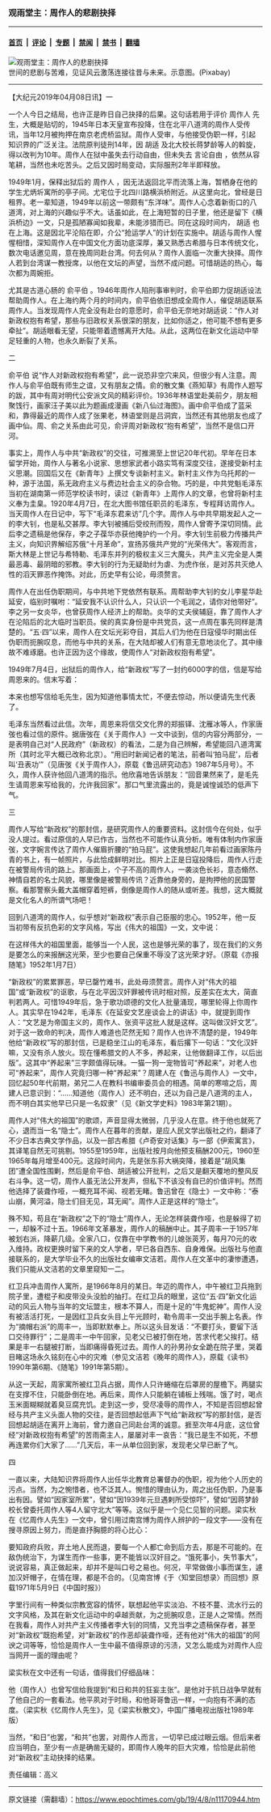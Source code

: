 ### 观雨堂主：周作人的悲剧抉择

---

#### [首页](../../../..?n11170944) &nbsp;|&nbsp; [评论](../../../../../epoch-comment?n11170944) &nbsp;|&nbsp; [专题](../../../../../epoch-special?n11170944) &nbsp;|&nbsp; [禁闻](../../../../../epoch-news?n11170944) &nbsp;|&nbsp; [禁书](../../../../../books?n11170944) &nbsp;|&nbsp; [翻墙](https://github.com/gfw-breaker/nogfw/blob/master/README.md?n11170944)


<div><img alt="观雨堂主：周作人的悲剧抉择" class="attachment-djy_600_400 size-djy_600_400 wp-post-image" src="https://i.epochtimes.com/assets/uploads/2019/01/old-man-2035427_1920-600x400.jpg"/>
<div class="caption">
 世间的悲剧与苦难，见证风云激荡连接往昔与未来。示意图。(Pixabay)
</div></div><hr/><div class="post_content" id="artbody" itemprop="articleBody">
 <!-- article content begin -->
 <p>
  【大纪元2019年04月08日讯】一
 </p>
 <p>
  一个人今日之结局，也许正是昨日自己抉择的后果。这句话若用于评价
  <ok href="https://www.epochtimes.com/gb/tag/%E5%91%A8%E4%BD%9C%E4%BA%BA.html">
   周作人
  </ok>
  先生，大概是贴切的，1945年日本天皇宣布投降，住在北平八道湾的周作人受传讯，当年12月被拘押在南京老虎桥监狱。周作人受审，与他接受伪职一样，引起知识界的广泛关注。法院原判徒刑14年，因
  <ok href="https://www.epochtimes.com/gb/tag/%E8%83%A1%E9%80%82.html">
   胡适
  </ok>
  及北大校长蒋梦龄等人的斡旋，得以改判为10年。周作人在狱中虽失去行动自由，但未失去
  <ok href="https://www.epochtimes.com/gb/tag/%E8%A8%80%E8%AE%BA%E8%87%AA%E7%94%B1.html">
   言论自由
  </ok>
  ，依然从容笔耕，当然也未吃苦头。之后又因时局变动，实际服刑2年半即释放。
 </p>
 <p>
  1949年1月，保释出狱后的
  <ok href="https://www.epochtimes.com/gb/tag/%E5%91%A8%E4%BD%9C%E4%BA%BA.html">
   周作人
  </ok>
  ，因无法返回北平而流落上海，暂栖身在他的学生尤炳圻寓所的亭子间。尤宅位于北四川路横浜桥附近。从这里向北，曾经是日租界。老一辈知道，1949年以前这一带颇有“东洋味”。周作人心念着新街口的八道湾，对上海的兴趣似乎不大。话虽如此，在上海短暂的日子里，他还是留下《横浜桥边》一文，只是孤陋寡闻如我辈，未能涉猎而已。同在这段时间内，
  <ok href="https://www.epochtimes.com/gb/tag/%E8%83%A1%E9%80%82.html">
   胡适
  </ok>
  也在上海。这是因北平沦陷在即，介公“抢运学人”的计划在实施中。胡适与周作人惺惺相惜，深知周作人在中国文化方面功底深厚，兼又熟悉古希腊与日本传统文化，数次电话邀见周，意在挽周同赴台湾。何去何从？周作人面临一次重大抉择。周作人若到台湾谋一教授席，以他在文坛的声望，当然不成问题。可惜胡适的热心，每次都为周婉拒。
 </p>
 <p>
  尤其是古道心肠的
  <ok href="https://www.epochtimes.com/gb/tag/%E4%BF%9E%E5%B9%B3%E4%BC%AF.html">
   俞平伯
  </ok>
  。1946年周作人陷刑事审判时，俞平伯即力促胡适设法帮助周作人。在上海约两个月的时间内，俞平伯依旧想成全周作人，催促胡适联系周作人。当发现周作人完全没有赴台的意愿时，俞平伯无奈地对胡适说：“作人对新政权抱有希望，那些与旧政权关系很深的朋友，比如你适之，他可能不想有更多牵扯”。胡适眼看无望，只能带着遗憾离开大陆。从此，这两位在新文化运动中举足轻重的人物，也永久断裂了关系。
 </p>
 <p>
  二
 </p>
 <p>
  <ok href="https://www.epochtimes.com/gb/tag/%E4%BF%9E%E5%B9%B3%E4%BC%AF.html">
   俞平伯
  </ok>
  说“作人对新政权抱有希望”，此一说恐非空穴来风，但很少有人注意。周作人与俞平伯既有师生之谊，又有朋友之情。俞的散文集《燕知草》有周作人题写的跋，其中有周对明代公安派文风的精彩评价。1936年林语堂赴美前夕，朋友相聚饯行，画家汪子美以此为题画成漫画《新八仙过海图》。画中俞平伯成了蓝采和，靠得最近的周作人成了张果老，林语堂则是吕洞宾，当然还有其他朋友也成了画中仙。周、俞之关系由此可见，俞评周对新政权“抱有希望”，当然不是信口开河。
 </p>
 <p>
  事实上，周作人与中共“新政权”的交往，可推溯至上世记20年代初。早年在日本留学开始，周作人与著名小说家、思想家武者小路实笃有深度交往，遂接受新村主义思潮。回国后又在《新青年》上撰文专谈新村主义。新村主义作为乌托邦的一种，源于法国，系无政府主义与费边社会主义的杂合物。巧的是，中共党魁毛泽东当初在湖南第一师范学校读书时，读过《新青年》上周作人的文章，也曾将新村主义奉为圭臬。1920年4月7日，在北大图书馆任职员的毛泽东，专程拜访周作人。当天周作人在日记中，写下“毛泽东君来访”几个字。周作人与中共早期发起人之一的李大钊，也是私交甚厚。李大钊被捕后受绞刑而殁，周作人曾寄予深切同情。此后李之遗稿是他保存，李之子葆华亦获他掩护约一个月。李大钊生前极力传播共产主义，向知识界解绍苏俄“十月革命”，宣扬苏俄共产党的“光荣伟大”。客观而言，斯大林是上世记与希特勒、毛泽东并列的极权主义三大魔头，共产主义完全是人类最恶毒、最阴暗的邪教。李大钊的行为无疑助纣为虐、为虎作伥，是对苏共灭绝人性的滔天罪恶作掩饰。对此，历史早有公论，毋须赘言。
 </p>
 <p>
  周作人在出任伪职期间，与中共地下党依然有联系。周帮助李大钊的女儿李星华赴延安，临别时嘱咐：“延安我不认识什么人，只认识一个毛润之，请你对他带好”。李之另一女炎华，也曾获周作人经济上的帮助。炎华的丈夫侯辅庭，靠了周作人才在沦陷后的北大临时当职员。侯的真实身份是中共党员，这一点周在事先同样是清楚的。“五·四”以来，周作人在文坛光彩夺目，其后人们为他在日寇侵华时期出任伪职而扼腕叹息，而他与中共的关系，在大陆却被人们有意无意地淡化了。其中缘故不难琢磨。也许正因为这个缘故，使周作人“对新政权抱有希望”。
 </p>
 <p>
  1949年7月4日，出狱后的周作人，给“新政权”写了一封约6000字的信，信是写给周恩来的。信末写着：
 </p>
 <p>
  本来也想写信给毛先生，因为知道他事情太忙，不便去惊动，所以便请先生代表了。
 </p>
 <p>
  毛泽东当然看过此信。次年，周恩来将信交文化界的郑振铎、沈雁冰等人，作家唐弢也看过信的原件。据唐弢在《关于周作人》一文中谈到，信的内容分两部分，一是表明自己对“人民政府”（新政权）的看法，二是为自己辨解，希望能回八道湾寓所（其时北平大概已改称北京）。“用旧时新闻记者的笔法，前者叫‘拍马屁’，后者叫‘丑表功’”（见唐弢《关于周作人》，原载《鲁迅研究动态》1987年5月号）。不久，周作人获许他回八道湾的指示。他欣喜地告诉朋友：“回音果然来了，是毛先生请周恩来写给我的，允许我回家”。那口气里流露出的，竟是诚惶诚恐的低声下气。
 </p>
 <p>
  三
 </p>
 <p>
  周作人写给“新政权”的那封信，是研究周作人的重要资料。这封信今在何处，似乎没人提过。看过原信的人早已作古，当然也不可能作认真分析。唯有体制内作家唐弢，文字婉言传达了周作人催眉折腰的“拍马屁”。这使我想起几年前看过画家陈丹青的书上，有一帧照片，与此恰成鲜明对比。照片上正是日寇投降后，周作人行走在被警局传讯的路上。那画面上，个子不高的周作人，一袭淡色长衫，意态翛然、神情自若的名士风貌，哪里像是被警局传讯？近靠他身旁的，是拘押他的民国警察。看那警察头戴大盖帽穿着短裤，倒像是周作人的随从或听差。我想，这大概就是文化名人的所谓气场吧！
 </p>
 <p>
  回到八道湾的周作人，似乎想对“新政权”表示自己臣服的忠心。1952年，他一反当初带有反抗色彩的文字风格，写出《伟大的祖国》一文，文中说：
 </p>
 <p>
  在这样伟大的祖国里面，能够当一个人民，这也是够光荣的事了，现在我们的义务是要怎么的来报酬这光荣，至少也要自己保重不辱没了这光荣才好。（原载《亦报随笔》1952年1月7日）
 </p>
 <p>
  “新政权”的累累罪恶，早已罄竹难书，此处毋须赘言。周作人对“伟大的祖国”或“新政权”的讴歌，与在北平因汉奸罪被传讯时相对照，反差实在太大，简直判若两人。可惜1949年后，急于歌功颂德的文化人批量涌现，哪里轮得上你周作人。其实早在1942年，毛泽东《在延安文艺座谈会上的讲话》中，就提到周作人：“文艺是为帝国主义的，周作人、张资平这批人就是这样。这叫做汉奸文艺”。对于这一致命的判决，周作人难道也茫然无知？周作人也许不清楚的是，1949年他给“新政权”写的那封信，已是稳坐江山的毛泽东，看后撂下一句话：“文化汉奸嘛，又没有杀人放火。现在懂希腊文的人不多，养起来，让他做翻译工作，以后出版”。这其中“养起来”三字颇值得玩味。一猫一狗一宠物皆可“养起来”，对老人也可“养起来”，周作人究竟归哪一种“养起来”？周建人在《鲁迅与周作人》一文中，回忆起50年代前期，弟兄二人在教科书编审委员会的相遇。简单的寒喧之后，周建人已意识到：“……知道他（周作人）还不明白，还以为自己是八道湾的主人，而不明白其实他早已只是一名奴隶”（见《新文学史料》1983年第21期）。
 </p>
 <p>
  周作人对“伟大的祖国”的歌颂，声音显得太微弱，几乎没人在意。终于他也就死了心，退而当一名“隐士”。周作人在暮年的贡献，是应人民文学出版社之约，翻译了不少日本古典文学作品，以及一部古希腊《卢奇安对话集》与一部《伊索寓言》，其译笔自然无可挑剔。1955至1959年，出版社按月向他预支稿酬200元，1960至1965年每月增至400元。这段时间内，先是张东荪大祸突降，接着是“胡风集团”遭全国性围剿，然后是俞平伯、胡适被公开批判，之后又是翻天覆地的整风反右斗争。这一切，周作人虽无法公开发声，但私下不该没有自已的价值评判。然而他选择了装聋作哑，一概充耳不闻、视若无睹。鲁迅曾在《隐士》一文中称：“泰山崩，黄河溢，隐士们目无见，耳无闻”。周作人正是这样的“隐士”。
 </p>
 <p>
  殊不知，苟且在“新政权”之下的“隐士”周作人，无论怎样装聋作哑，也是躲得了初一，却躲不过十五。1966年文革暴发，周作人的稿酬中止。其子周丰一于1957年被划右派，降薪几级。全家八口，仅靠在中学教书的儿媳张菼芳，每月70元的收入维持。政权更换时留下来的文人学者，早已各自西东、自身难保。出版社与他直接联系的，是大学毕业不久的出版社女编审文洁若。周作人在文革中的凄惨遭遇，我们只能从文洁若的文章里窥知一二。
 </p>
 <p>
  红卫兵冲击周作人寓所，是1966年8月的某日。年迈的周作人，中午被红卫兵拖到院子里，遭棍子和皮带没头没脸的抽打。在红卫兵的眼里，这位“五·四”新文化运动的风云人物与当年的文坛盟主，根本不算人，而是十足的“牛鬼蛇神”。周作人没有被活活打死，一是因红卫兵女头目上午光顾时，勒令周丰一交出手腕上名表。作为“摘帽右派”的周丰一，当即默默奉上。所以这头目发话：“不要打头，要留下活口交待罪行”；二是周丰一中午回家，见老父已被打倒在地，苦求代老父挨打。结果是丰一右腿被打断，当即痛得昏死过去。周作人的孙男孙女全跪在院子里，哭着目睹这场永久铭刻在心中的灾难（参见文洁若《晚年的周作人》，原载《读书》1990年第6期、《随笔》1991年第5期）。
 </p>
 <p>
  从这一天起，周家寓所被红卫兵占据，周作人只许蜷缩在后罩房的屋檐下。两腿实在支撑不住，只能卧倒在地。再后来，周作人只能躺在铺板上残喘。饿了时，喝点玉米面糊糊就着臭豆腐充饥。走到这一步，受尽凌辱的周作人，不知是否回想起曾经与共产主义头面人物的交往，是否回想起低声下气给“新政权”写的那封信，是否回想起胡适在离开上海前，曾力邀自己同赴台湾的诚意。捱至次年4月底，这位曾经“对新政权抱有希望”的苦雨斋主人，屡屡对丰一哀告：“我已是生不如死，不想再连累你们大家了……”几天后，丰一从单位回到家，发现老父早已断了气。
 </p>
 <p>
  四
 </p>
 <p>
  一直以来，大陆知识界将周作人出任华北教育总署督办的伪职，视为他个人历史的污点。当然，为之惋惜者，也不泛其人。惋惜的理由认为，周之出任伪职，乃是事出有因。譬如“因家室所累”，譬如“因1939年元旦遇剌所受惊吓”，譬如“因蒋梦龄校长曾委托周作人等4人留守北大”等等。这似乎是一个见仁见智的问题。梁实秋在《忆周作人先生》一文中，曾引用过南宫博为周作人辨护的一段文字——没有在搜寻原因上努力，而是直抒胸臆的将心比心：
 </p>
 <p>
  要知政府兵败，弃土地人民而退，要每一个人都亡命到后方去，那是不可能的。在敌伪统治下，为谋生而作一些事，更不能皆以汉奸目之。“饿死事小，失节事大”，说说容易，真正做起来，却并不是叫口号之易也。何况，平常做做小事而谋生，遽加汉奸帽子，在情在理，都是不合的。（见南宫博《于〈知堂回想录〉而回想》原载1971年5月9日《中国时报》）
 </p>
 <p>
  字里行间有一种类似宗教宽容的情怀，联想起他平实淡泊、不枝不蔓、流水行云的文字风格，及其在新文化运动中的卓越贡献，为之扼腕叹息，正是人之常情。然而在我看，周作人对共产主义传播者李大钊的同情，又充当李之遗稿保存者，甚至对“新政权”既抱希望，对“新政权”的作恶却装聋作哑，还有他对“伟大的祖国”的阿谀之词等等，恰恰是周作人一生中最不值得原谅的污渍，又怎么能成为对周作人应当网开一面的理由呢？
 </p>
 <p>
  梁实秋在文中还有一句话，值得我们仔细品味：
 </p>
 <p>
  他（周作人）也曾写信给我提到“和日和共的狂妄主张”。是他对于抗日战争早就有了他自己的一套看法。他平夙对于时局，和他哥哥鲁迅一样，一向抱有不满的态度。（梁实秋《忆周作人先生》，见《梁实秋散文》，中国广播电视出版社1989年版）
 </p>
 <p>
  当然，“和日”也罢，“和共”也罢，对周作人而言，一切早已成过眼云烟。但后来者应当明白，至少有一点是确凿无疑的，即周作人晚年的巨大灾难，恰恰是此前他对“新政权”主动抉择的结果。
 </p>
 <p>
  责任编辑：高义
 </p>
 <!-- article content end -->
 <div id="below_article_ad">
 </div>
</div>


---

原文链接（需翻墙）：https://www.epochtimes.com/gb/19/4/8/n11170944.htm